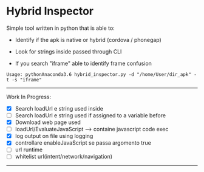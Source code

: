 # Hybrid Inspector

Simple tool written in python that is able to:
- Identify if the apk is native or hybrid (cordova / phonegap)

- Look for strings inside passed through CLI

- If you search "iframe" able to identify frame confusion

```
Usage: pythonAnaconda3.6 hybrid_inspector.py -d "/home/User/dir_apk" -t -s "iframe"
```
___
Work In Progress:
- [x] Search loadUrl e string used inside
- [ ] Search loadUrl e string used if assigned to a variable before
- [x] Download web page used 
- [ ] loadUrl/EvaluateJavaScript --> containe javascript code exec
- [x] log output on file using logging
- [x] controllare enableJavaScript se passa argomento true
- [ ] url runtime
- [ ] whitelist url(intent/network/navigation)
___
